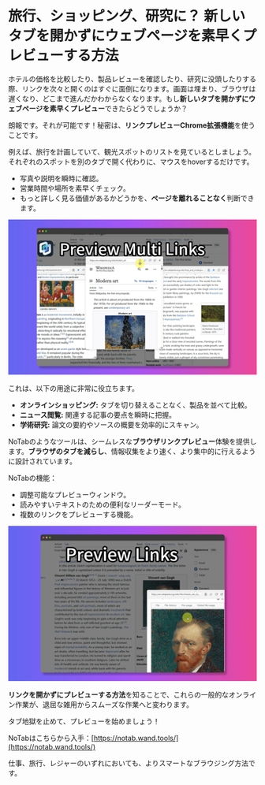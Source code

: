# 旅行、ショッピング、研究に？ 新しいタブを開かずにウェブページを素早くプレビューする方法

ホテルの価格を比較したり、製品レビューを確認したり、研究に没頭したりする際、リンクを次々と開くのはすぐに面倒になります。画面は埋まり、ブラウザは遅くなり、どこまで進んだかわからなくなります。もし**新しいタブを開かずにウェブページを素早くプレビュー**できたらどうでしょうか？

朗報です。それが可能です！秘密は、**リンクプレビューChrome拡張機能**を使うことです。

例えば、旅行を計画していて、観光スポットのリストを見ているとしましょう。それぞれのスポットを別のタブで開く代わりに、マウスをhoverするだけです。
*   写真や説明を瞬時に確認。
*   営業時間や場所を素早くチェック。
*   もっと詳しく見る価値があるかどうかを、**ページを離れることなく**判断できます。

![旅行リンクのプレビュー](../images/notab1.png)

これは、以下の用途に非常に役立ちます。
*   **オンラインショッピング:** タブを切り替えることなく、製品を並べて比較。
*   **ニュース閲覧:** 関連する記事の要点を瞬時に把握。
*   **学術研究:** 論文の要約やソースの概要を効率的にスキャン。

NoTabのようなツールは、シームレスな**ブラウザリンクプレビュー**体験を提供します。**ブラウザのタブを減らし**、情報収集をより速く、より集中的に行えるように設計されています。

NoTabの機能：
*   調整可能なプレビューウィンドウ。
*   読みやすいテキストのための便利なリーダーモード。
*   複数のリンクをプレビューする機能。

![NoTabプレビューウィンドウオプション](../images/notab2.png)

**リンクを開かずにプレビューする方法**を知ることで、これらの一般的なオンライン作業が、退屈な雑用からスムーズな作業へと変わります。

タブ地獄を止めて、プレビューを始めましょう！

NoTabはこちらから入手：[https://notab.wand.tools/](https://notab.wand.tools/)

仕事、旅行、レジャーのいずれにおいても、よりスマートなブラウジング方法です。
